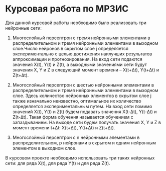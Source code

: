 # Курсовая работа по МРЗИС

Для данной курсовой работы необходимо было реализовать три нейронные сети:

1. Многослойный персептрон с тремя нейронными элементами в распределительном и тремя нейронными элементами в выходном слое.Число нейронов в скрытом слое j определяется экспериментально с целью достижения наилучших результатов аппроксимации и прогнозирования. 
На вход сети подаются значения X(t), Y(t) и Z(t), а выходными значениями сети 
будут значения X, Y и Z в следующий момент времени – X(t+Δt), Y(t+Δt) и Z(t+Δt).

2. Многослойный персептрон с шестью нейронными элементами в распределительном и тремя нейронными элементами в выходном слое. Здесь количество нейронных элементов в скрытом слое j также изначально неизвестно, оптимальное их количество определяется экспериментальным путем. 
На вход сети помимо значений X(t), Y(t) и Z(t) будем подавать значения X(t-Δt), 
Y(t-Δt) и Z(t-Δt). Такая форма обучения называется обучением с запаздыванием. На 
выходе сети будем получать значения X, Y и Z в момент времени t+Δt: X(t+Δt), 
Y(t+Δt) и Z(t+Δt).

3. Многослойный персептрон с n нейронными элементами в 
распределительном, р нейронами в скрытом и одним нейронным элементом в 
выходном слое.

В курсовом проекте необходимо использовать три таких нейронных сети: для 
ряда X(t), для ряда Y(t) и для ряда Z(t).
